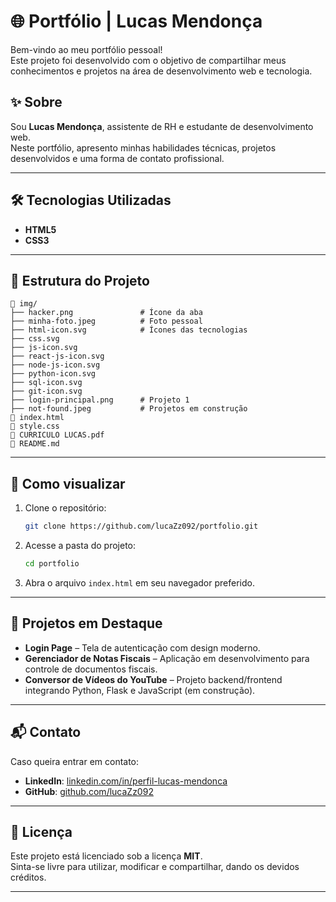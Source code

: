 
# 🌐 Portfólio | Lucas Mendonça

Bem-vindo ao meu portfólio pessoal!  
Este projeto foi desenvolvido com o objetivo de compartilhar meus conhecimentos e projetos na área de desenvolvimento web e tecnologia.

## ✨ Sobre

Sou **Lucas Mendonça**, assistente de RH e estudante de desenvolvimento web.  
Neste portfólio, apresento minhas habilidades técnicas, projetos desenvolvidos e uma forma de contato profissional.

---

## 🛠️ Tecnologias Utilizadas

- **HTML5**
- **CSS3**

---

## 📁 Estrutura do Projeto

```
📁 img/
├── hacker.png               # Ícone da aba
├── minha-foto.jpeg          # Foto pessoal
├── html-icon.svg            # Ícones das tecnologias
├── css.svg
├── js-icon.svg
├── react-js-icon.svg
├── node-js-icon.svg
├── python-icon.svg
├── sql-icon.svg
├── git-icon.svg
├── login-principal.png      # Projeto 1
├── not-found.jpeg           # Projetos em construção
📄 index.html
📄 style.css
📄 CURRICULO LUCAS.pdf
📄 README.md
```

---

## 🧪 Como visualizar

1. Clone o repositório:
   ```bash
   git clone https://github.com/lucaZz092/portfolio.git
   ```

2. Acesse a pasta do projeto:
   ```bash
   cd portfolio
   ```

3. Abra o arquivo `index.html` em seu navegador preferido.

---

## 📸 Projetos em Destaque

- **Login Page** – Tela de autenticação com design moderno.
- **Gerenciador de Notas Fiscais** – Aplicação em desenvolvimento para controle de documentos fiscais.
- **Conversor de Vídeos do YouTube** – Projeto backend/frontend integrando Python, Flask e JavaScript (em construção).

---

## 📬 Contato

Caso queira entrar em contato:

- **LinkedIn**: [linkedin.com/in/perfil-lucas-mendonca](https://linkedin.com/in/perfil-lucas-mendonca)
- **GitHub**: [github.com/lucaZz092](https://github.com/lucaZz092)

---

## 📄 Licença

Este projeto está licenciado sob a licença **MIT**.  
Sinta-se livre para utilizar, modificar e compartilhar, dando os devidos créditos.

---

